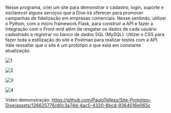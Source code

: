 Nesse programa, criei um site para demonstrar o cadastro, login, suporte e esclarecer alguns serviços que a Dive irá oferecer para promover campanhas de fidelização em empresas comerciais. Nesse sentindo, utilizei o Python, com o micro framework Flask, para construir a API e fazer a integração com o Front-end além de resgatar os dados de cada usuário cadastrado e registrar no banco de dados SQL (MySQL). Utilzei o CSS para fazer toda a estilização do site e Postman para realizar testes com a API. Vale ressaltar que o site é um protótipo e que está em constante atualização.

![1](https://github.com/PauloTelless/Site-Prototipo-Dive/assets/126625776/6aa6e810-20ed-467c-a920-3bdd7d9b3757)

![2](https://github.com/PauloTelless/Site-Prototipo-Dive/assets/126625776/1eeb21f2-d5cf-4f17-ac27-a8d1a11425e6)

![3](https://github.com/PauloTelless/Site-Prototipo-Dive/assets/126625776/33e00b79-a85c-480d-88ad-5e51c53fbdac)

![4](https://github.com/PauloTelless/Site-Prototipo-Dive/assets/126625776/0718f866-aa25-4126-8d72-5d7284d90f46)

Vídeo demonstração: https://github.com/PauloTelless/Site-Prototipo-Dive/assets/126625776/d0c3a74d-4ac5-4320-8bcd-9364016e065c
